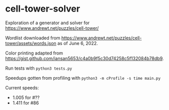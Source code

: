 # cell-tower-solver
Exploration of a generator and solver for https://www.andrewt.net/puzzles/cell-tower/

Wordlist downloaded from https://www.andrewt.net/puzzles/cell-tower/assets/words.json as of June 6, 2022.

Color printing adapted from https://gist.github.com/iansan5653/c4a0b9f5c30d74258c5f132084b78db9.

Run tests with `python3 tests.py`

Speedups gotten from profiling with `python3 -m cProfile -s time main.py`

Current speeds:
* 1.005 for #??
* 1.411 for #86
